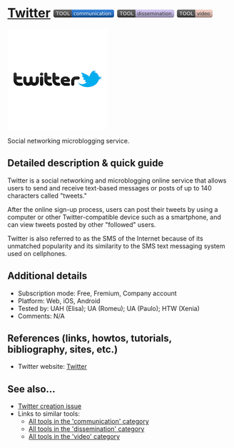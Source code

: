 # [Twitter](https://www.twitter.com)  [<img src="images/communication.png" align="bottom">](https://github.com/e-CLOSE/Toolbox/issues?q=label%3A01_TOOL+label%3Acommunication) [<img src="images/dissemination.png" align="bottom">](https://github.com/e-CLOSE/Toolbox/issues?q=label%3A01_TOOL+label%3Adissemination) [<img src="images/video.png" align="bottom">](https://github.com/e-CLOSE/Toolbox/issues?q=label%3A01_TOOL+label%3Avideo)

![Twitter logo](images/twitter.png)

Social networking microblogging service.


## Detailed description & quick guide

Twitter is a social networking and microblogging online service that allows users to send and receive text-based messages or posts of up to 140 characters called "tweets."

After the online sign-up process, users can post their tweets by using a computer or other Twitter-compatible device such as a smartphone, and can view tweets posted by other "followed" users.

Twitter is also referred to as the SMS of the Internet because of its unmatched popularity and its similarity to the SMS text messaging system used on cellphones.


## Additional details

- Subscription mode: Free, Fremium, Company account
- Platform: Web, iOS, Android
- Tested by: UAH (Elisa); UA (Romeu); UA (Paulo); HTW (Xenia)
- Comments: N/A


## References (links, howtos, tutorials, bibliography, sites, etc.)

- Twitter website: [Twitter](https://www.twitter.com)


## See also...

- [Twitter creation issue](https://github.com/e-CLOSE/Toolbox/issues/165)
- Links to similar tools:
  - [All tools in the 'communication' category](https://github.com/e-CLOSE/Toolbox/issues?q=label%3A01_TOOL+label%3Acommunication)
  - [All tools in the 'dissemination' category](https://github.com/e-CLOSE/Toolbox/issues?q=label%3A01_TOOL+label%3Adissemination)
  - [All tools in the 'video' category](https://github.com/e-CLOSE/Toolbox/issues?q=label%3A01_TOOL+label%3Avideo)
